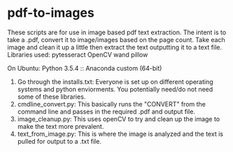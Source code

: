 # pdf-to-images
These scripts are for use in image based pdf text extraction. The intent is to take a .pdf, convert it to image/images based on the page count. Take each image and clean it up a little then extract the text outputting it to a text file.
Libraries used:
pytesseract
OpenCV
wand
pillow

On Ubuntu: Python 3.5.4 :: Anaconda custom (64-bit)

1) Go through the installs.txt:
   Everyone is set up on different operating systems and python enviorments.
   You potentially need/do not need some of these libraries.
2) cmdline_convert.py:
   This basically runs the "CONVERT" from the command line and passes in the required .pdf and output file.
3) image_cleanup.py:
   This uses openCV to try and clean up the image to make the text more prevalent.
3) text_from_image.py:
   This is where the image is analyzed and the text is pulled for output to a .txt file.
